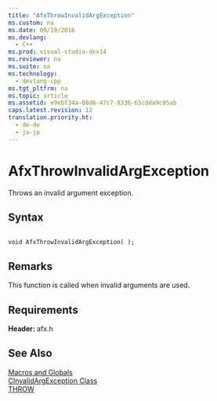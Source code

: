 ```yaml
---
title: "AfxThrowInvalidArgException"
ms.custom: na
ms.date: 09/19/2016
ms.devlang: 
  - C++
ms.prod: visual-studio-dev14
ms.reviewer: na
ms.suite: na
ms.technology: 
  - devlang-cpp
ms.tgt_pltfrm: na
ms.topic: article
ms.assetid: e9ebf34a-08d8-47c7-8336-65cdda9c05ab
caps.latest.revision: 12
translation.priority.ht: 
  - de-de
  - ja-jp
---
```

# AfxThrowInvalidArgException
Throws an invalid argument exception.  
  
## Syntax  
  
```  
  
void AfxThrowInvalidArgException( );  
```  
  
## Remarks  
 This function is called when invalid arguments are used.  
  
## Requirements  
 **Header:** afx.h  
  
## See Also  
 [Macros and Globals](../vs140/MFC-Macros-and-Globals.md)   
 [CInvalidArgException Class](../vs140/CInvalidArgException-Class.md)   
 [THROW](../vs140/THROW--MFC-.md)